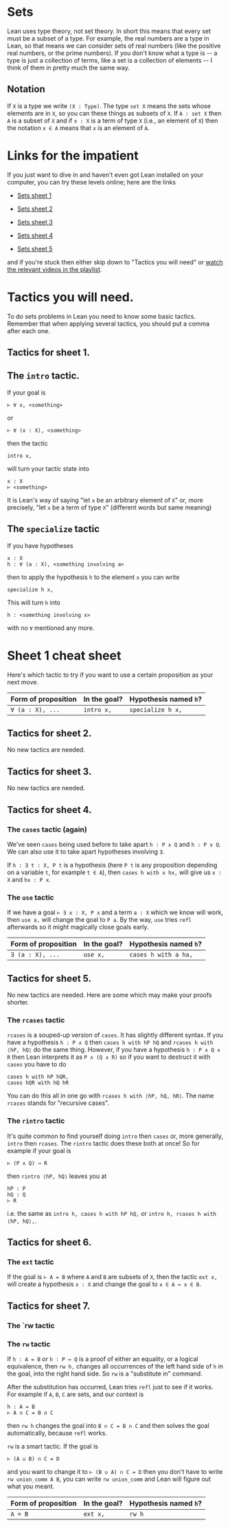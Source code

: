 # Sets

Lean uses type theory, not set theory. In short this means that
every set must be a subset of a type. For example, the real
numbers are a type in Lean, so that means we can consider sets
of real numbers (like the positive real numbers, or the prime numbers).
If you don't know what a type is -- a type is just a collection of terms,
like a set is a collection of elements -- I think of them in pretty
much the same way.
## Notation

If `X` is a type we write `(X : Type)`. The type `set X` means
the sets whose elements are in `X`, so you can these things
as subsets of `X`. If `A : set X` then `A` is a subset of `X`
and if `x : X` is a term of type `X` (i.e., an element of `X`)
then the notation `x ∈ A` means that `x` is an element of `A`.

# Links for the impatient

If you just want to dive in and haven't even got Lean installed on your computer, you
can try these levels online; here are the links

* [Sets sheet 1](https://leanprover-community.github.io/lean-web-editor/#url=https%3A%2F%2Fraw.githubusercontent.com%2FImperialCollegeLondon%2FM40001_lean%2Fmaster%2Fsrc%2F2021%2Fsets%2Fsheet1.lean)

* [Sets sheet 2](https://leanprover-community.github.io/lean-web-editor/#url=https%3A%2F%2Fraw.githubusercontent.com%2FImperialCollegeLondon%2FM40001_lean%2Fmaster%2Fsrc%2F2021%2Fsets%2Fsheet2.lean)

* [Sets sheet 3](https://leanprover-community.github.io/lean-web-editor/#url=https%3A%2F%2Fraw.githubusercontent.com%2FImperialCollegeLondon%2FM40001_lean%2Fmaster%2Fsrc%2F2021%2Fsets%2Fsheet3.lean)

* [Sets sheet 4](https://leanprover-community.github.io/lean-web-editor/#url=https%3A%2F%2Fraw.githubusercontent.com%2FImperialCollegeLondon%2FM40001_lean%2Fmaster%2Fsrc%2F2021%2Fsets%2Fsheet4.lean)

* [Sets sheet 5](https://leanprover-community.github.io/lean-web-editor/#url=https%3A%2F%2Fraw.githubusercontent.com%2FImperialCollegeLondon%2FM40001_lean%2Fmaster%2Fsrc%2F2021%2Fsets%2Fsheet5.lean)

and if you're stuck then either skip down to "Tactics you will need" or [watch the relevant videos in the playlist](https://www.youtube.com/playlist?list=PLVZep5wTamMmeF968ovIjd-uc1I6kdirJ).

# Tactics you will need.

To do sets problems in Lean you need to know some basic tactics.
Remember that when applying several tactics, you should put a comma
after each one.

## Tactics for sheet 1.

## The `intro` tactic.

If your goal is

```
⊢ ∀ x, <something>
```

or 
```
⊢ ∀ (x : X), <something>
```

then the tactic

`intro x,`

will turn your tactic state into
```
x : X
⊢ <something>
```

It is Lean's way of saying "let `x` be an arbitrary element of `X`"
or, more precisely, "let `x` be a term of type `X`" (different words
but same meaning)

## The `specialize` tactic

If you have hypotheses

```
x : X
h : ∀ (a : X), <something involving a>
```

then to apply the hypothesis `h` to the element `x` you can write
```
specialize h x,
```

This will turn `h` into
```
h : <something involving x>
```

with no `∀` mentioned any more.

# Sheet 1 cheat sheet

Here's which tactic to try if you want to use a certain proposition as your next move.

| Form of proposition | In the goal? | Hypothesis named `h`? |
|---------------------|--------------|-----------------------|
| `∀ (a : X), ...`    | `intro x,`   | `specialize h x,`     |

## Tactics for sheet 2.

No new tactics are needed.

## Tactics for sheet 3.

No new tactics are needed.

## Tactics for sheet 4.

### The `cases` tactic (again)

We've seen `cases` being used before to take apart `h : P ∧ Q` and
`h : P ∨ Q`. We can also use it to take apart hypotheses involving `∃`.

If `h : ∃ t : X, P t` is a hypothesis (here `P t` is any proposition
depending on a variable `t`, for example `t ∈ A`), then `cases h with x hx,`
will give us `x : X` and `hx : P x`.

### The `use` tactic

If we have a goal `⊢ ∃ x : X, P x` and a term `a : X` which we know
will work, then `use a,` will change the goal to `P a`. By the way,
`use` tries `refl` afterwards so it might magically close goals early.

| Form of proposition | In the goal? | Hypothesis named `h`? |
|---------------------|--------------|-----------------------|
| `∃ (a : X), ...`    | `use x,`     | `cases h with a ha,`  |

## Tactics for sheet 5.

No new tactics are needed. Here are some which may make your proofs shorter.

### The `rcases` tactic

`rcases` is a souped-up version of `cases`. It has slightly different
syntax. If you have a hypothesis `h : P ∧ Q` then `cases h with hP hQ`
and `rcases h with ⟨hP, hQ⟩` do the same thing. However, if you
have a hypothesis `h : P ∧ Q ∧ R` then Lean interprets it as `P ∧ (Q ∧ R)`
so if you want to destruct it with `cases` you have to do

```
cases h with hP hQR,
cases hQR with hQ hR
```

You can do this all in one go with `rcases h with ⟨hP, hQ, hR⟩`. The
name `rcases` stands for "recursive cases".

### The `rintro` tactic

It's quite common to find yourself doing `intro` then `cases` or,
more generally, `intro` then `rcases`. The `rintro` tactic does
these both at once! So for example if your goal is

```
⊢ (P ∧ Q) → R
```

then `rintro ⟨hP, hQ⟩` leaves you at

```
hP : P
hQ : Q
⊢ R
```

i.e. the same as `intro h, cases h with hP hQ,`
or `intro h, rcases h with ⟨hP, hQ⟩,`.


## Tactics for sheet 6.

### The `ext` tactic

If the goal is `⊢ A = B` where `A` and `B` are subsets of `X`, then
the tactic `ext x,` will create a hypothesis `x : X` and change
the goal to `x ∈ A ↔ x ∈ B`.

## Tactics for sheet 7.

### The `rw tactic

### The `rw` tactic

If `h : A = B` or `h : P ↔ Q` is a proof of either an equality, or a
logical equivalence, then `rw h,` changes all occurrences of the left
hand side of `h` in the goal, into the right hand side. So `rw` is
a "substitute in" command. 

After the substitution has occurred, Lean tries `refl` just to see if it works.
For example if `A`, `B`, `C` are sets, and our context is

```
h : A = B
⊢ A ∩ C = B ∩ C
```

then `rw h` changes the goal into `B ∩ C = B ∩ C` and then solves
the goal automatically, because `refl` works.

`rw` is a smart tactic. If the goal is
```
⊢ (A ∪ B) ∩ C = D
```

and you want to change it to `⊢ (B ∪ A) ∩ C = D` then you don't
have to write `rw union_comm A B`, you can write `rw union_comm`
and Lean will figure out what you meant.


| Form of proposition | In the goal? | Hypothesis named `h`? |
|---------------------|--------------|-----------------------|
| `A = B`             | `ext x,`     | `rw h`                |

